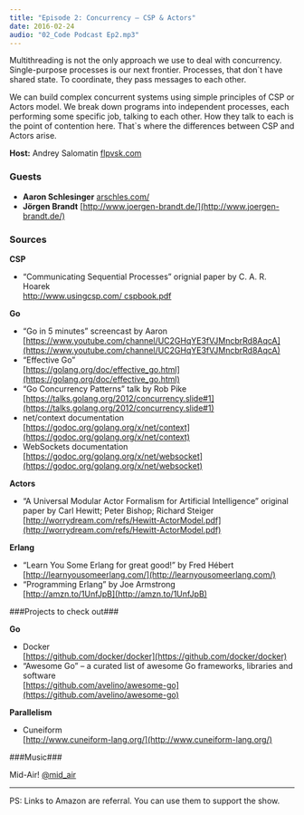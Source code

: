 ```yaml
---
title: "Episode 2: Concurrency – CSP & Actors"
date: 2016-02-24
audio: "02_Code Podcast Ep2.mp3"
---
```


Multithreading is not the only approach we use to deal with concurrency. Single-purpose processes is our next frontier. Processes, that don`t have shared state. To coordinate, they pass messages to each other.

We can build complex concurrent systems using simple principles of CSP or Actors model. We break down programs into independent processes, each performing some specific job, talking to each other. How they talk to each is the point of contention here. That`s where the differences between CSP and Actors arise.

**Host:** Andrey Salomatin [flpvsk.com](https://flpvsk.com)

### Guests ###

- **Aaron Schlesinger** [arschles.com/](http://arschles.com/)
- **Jörgen Brandt** [http://www.joergen-brandt.de/](http://www.joergen-brandt.de/)

### Sources ###

**CSP**
   * “Communicating Sequential Processes” orignial paper by C. A. R.
     Hoarek<br />
     [http://www.usingcsp.com/
     cspbook.pdf](http://www.usingcsp.com/cspbook.pdf)


**Go**
  * “Go in 5 minutes” screencast by Aaron<br/>
    [https://www.youtube.com/channel/UC2GHqYE3fVJMncbrRd8AqcA](https://www.youtube.com/channel/UC2GHqYE3fVJMncbrRd8AqcA)
  * “Effective Go”<br/>
    [https://golang.org/doc/effective_go.html](https://golang.org/doc/effective_go.html)
  * “Go Concurrency Patterns” talk by Rob Pike<br/>
    [https://talks.golang.org/2012/concurrency.slide#1](https://talks.golang.org/2012/concurrency.slide#1)
  * net/context documentation<br/>
    [https://godoc.org/golang.org/x/net/context](https://godoc.org/golang.org/x/net/context)
  *  WebSockets documentation<br/>
     [https://godoc.org/golang.org/x/net/websocket](https://godoc.org/golang.org/x/net/websocket)


**Actors**
  * “A Universal Modular Actor Formalism for Artificial Intelligence”
    original paper by Carl Hewitt; Peter Bishop; Richard Steiger<br/>
    [http://worrydream.com/refs/Hewitt-ActorModel.pdf](http://worrydream.com/refs/Hewitt-ActorModel.pdf)


**Erlang**
  * “Learn You Some Erlang for great good!” by Fred Hébert<br/>
    [http://learnyousomeerlang.com/](http://learnyousomeerlang.com/)
  * “Programming Erlang” by Joe Armstrong<br/>
  [http://amzn.to/1UnfJpB](http://amzn.to/1UnfJpB)

###Projects to check out###


**Go**
  * Docker<br/>
    [https://github.com/docker/docker](https://github.com/docker/docker)
  * “Awesome Go” – a curated list of awesome Go frameworks, libraries and
    software<br />
    [https://github.com/avelino/awesome-go](https://github.com/avelino/awesome-go)

**Parallelism**
  *  Cuneiform<br />
    [http://www.cuneiform-lang.org/](http://www.cuneiform-lang.org/)

###Music###

Mid-Air! [@mid_air](https://soundcloud.com/mid_air)


----------

PS: Links to Amazon are referral. You can use them to support the show.

